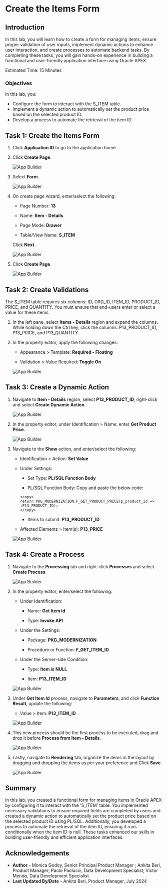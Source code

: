 # Create the Items Form

## Introduction

In this lab, you will learn how to create a form for managing items, ensure proper validation of user inputs, implement dynamic actions to enhance user interaction, and create processes to automate backend tasks. By completing these tasks, you will gain hands-on experience in building a functional and user-friendly application interface using Oracle APEX.

Estimated Time: 15 Minutes

### Objectives

In this lab, you:

- Configure the form to interact with the S_ITEM table.
- Implement a dynamic action to automatically set the product price based on the selected product ID.
- Develop a process to automate the retrieval of the item ID.

## Task 1: Create the Items Form

1. Click **Application ID** to go to the application home.

2. Click **Create Page**.

    ![App Builder](images/create-form-page.png " ")

3. Select **Form**.

    ![App Builder](images/select-form.png " ")

4. On create page wizard, enter/select the following:

    - Page Number: **13**

    - Name: **Item - Details**

    - Page Mode: **Drawer**

    - Table/View Name: **S_ITEM**

    Click **Next**.

   ![App Builder](images/create-form-next.png " ")

5. Click **Create Page**.

    ![App Builder](images/create-page.png " ")

## Task 2: Create Validations

The S_ITEM table requires six columns: ID, ORD\_ID, ITEM\_ID, PRODUCT\_ID, PRICE, and QUANTITY. You must ensure that end-users enter or select a value for these items.

1. In the left pane, select **Items - Details** region and expand the columns. While holding down the Ctrl key, click the columns: P13\_PRODUCT\_ID, P13\_PRICE, and P13\_QUANTITY.

2. In the property editor, apply the following changes:

    - Appearance > Template: **Required - Floating**

    - Validation > Value Required: **Toggle On**

   ![App Builder](images/select-items1.png " ")

## Task 3: Create a Dynamic Action

1. Navigate to **Item - Details** region, select **P13\_PRODUCT\_ID**, right-click and select **Create Dynamic Action**.

    ![App Builder](images/create-dynamic-actions1.png " ")

2. In the property editor, under Identification > Name: enter **Get Product Price**.

    ![App Builder](images/get-product-price1.png " ")

3. Navigate to the **Show** action,  and enter/select the following:

    - Identification > Action: **Set Value**

    - Under Settings:

        - Set Type: **PL/SQL Function Body**

        - PL/SQL Function Body: Copy and paste the below code:

         ```
         <copy>
         return PKG_MODERNIZATION.F_GET_PRODUCT_PRICE(p_product_id => :P13_PRODUCT_ID);
         </copy>
        ```

        - Items to submit: **P13\_PRODUCT\_ID**

    - Affected Elements > Item(s): **P13\_PRICE**

    ![App Builder](images/set-value1.png " ")

## Task 4: Create a Process

1. Navigate to the **Processing** tab and right-click **Processes** and select **Create Process**.

    ![App Builder](images/create-process1.png " ")

2. In the property editor, enter/select the following:

    - Under Identification:

        - Name: **Get Item Id**

        - Type: **Invoke API**

    - Under the Settings:

        - Package: **PKG\_MODERNIZATION**

        - Procedure or Function: **F\_GET\_ITEM\_ID**

    - Under the Server-side Condition:

        - Type: **Item is NULL**

        - Item: **P13\_ITEM\_ID**

   ![App Builder](images/get-item-id1.png " ")

3. Under **Get Item Id** process, navigate to **Parameters**, and click **Function Result**, update the following:

    - Value > Item: **P13\_ITEM\_ID**

   ![App Builder](images/function-result1.png " ")

4. This new process should be the first process to be executed, drag and drop it before **Process from Item - Details**.

    ![App Builder](images/drag-process1.png " ")

5. Lastly, navigate to **Rendering** tab, organize the items in the layout by dragging and dropping the items as per your preference and Click **Save**.

    ![App Builder](images/drag-item1.png " ")

## Summary

In this lab, you created a functional form for managing items in Oracle APEX by configuring it to interact with the 'S\_ITEM' table. You implemented necessary validations to ensure required fields are completed by users and created a dynamic action to automatically set the product price based on the selected product ID using PL/SQL. Additionally, you developed a process to automate the retrieval of the item ID, ensuring it runs conditionally when the item ID is null. These tasks enhanced our skills in building user-friendly and efficient application interfaces.

## Acknowledgements

- **Author** - Monica Godoy, Senior Principal Product Manager ; Ankita Beri, Product Manager; Paolo Paolucci, Data Development Specialist; Victor Mendo, Data Development Specialist
- **Last Updated By/Date** - Ankita Beri, Product Manager, July 2024
